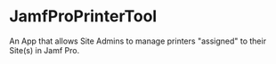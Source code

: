# JamfProPrinterTool
An App that allows Site Admins to manage printers "assigned" to their Site(s) in Jamf Pro.
